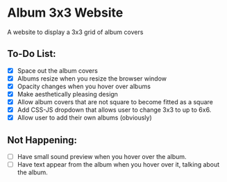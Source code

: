 # Album 3x3 Website
A website to display a 3x3 grid of album covers


## To-Do List:

- [x] Space out the album covers
- [x] Albums resize when you resize the browser window
- [x] Opacity changes when you hover over albums
- [x] Make aesthetically pleasing design
- [x] Allow album covers that are not square to become fitted as a square
- [x] Add CSS-JS dropdown that allows user to change 3x3 to up to 6x6.
- [x] Allow user to add their own albums (obviously)

## Not Happening:
- [ ] Have small sound preview when you hover over the album.
- [ ] Have text appear from the album when you hover over it, talking about the album.
